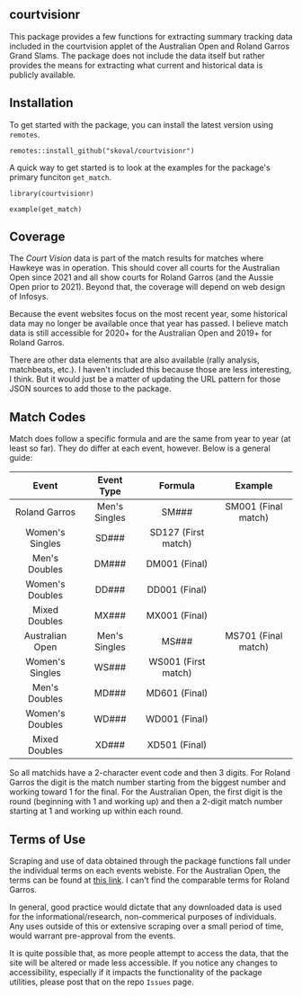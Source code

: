 ## courtvisionr

This package provides a few functions for extracting summary tracking data included in the courtvision applet of the Australian Open and Roland Garros Grand Slams. The package does not include the data itself but rather provides the means for extracting what current and historical data is publicly available. 

## Installation

To get started with the package, you can install the latest version using `remotes`. 

`
remotes::install_github("skoval/courtvisionr")
`

A quick way to get started is to look at the examples for the package's primary funciton `get_match`.

`
library(courtvisionr)
`

`
example(get_match)
`


## Coverage

The _Court Vision_ data is part of the match results for matches where Hawkeye was in operation. This should cover all courts for the Australian Open since 2021 and all show courts for Roland Garros (and the Aussie Open prior to 2021). Beyond that, the coverage will depend on web design of Infosys.

Because the event websites focus on the most recent year, some historical data may no longer be available once that year has passed. I believe match data is still accessible for 2020+ for the Australian Open and 2019+ for Roland Garros.

There are other data elements that are also available (rally analysis, matchbeats, etc.). I haven't included this because those are less interesting, I think. But it would just be a matter of updating the URL pattern for those JSON sources to add those to the package.


## Match Codes

Match does follow a specific formula and are the same from year to year (at least so far). They do differ at each event, however. Below is a general guide:


Event | Event Type | Formula | Example 
:-----:|:-----:|:-----:|:-----:
 Roland Garros |  Men's Singles | SM### | SM001 (Final match) 
 | Women's Singles | SD### | SD127 (First match)  
 | Men's Doubles | DM### | DM001 (Final) 
 | Women's Doubles | DD### | DD001 (Final) 
 | Mixed Doubles | MX### | MX001 (Final) 
 Australian Open |  Men's Singles | MS### | MS701 (Final match) 
 | Women's Singles | WS### | WS001 (First match)  
 | Men's Doubles | MD### | MD601 (Final) 
 | Women's Doubles | WD### | WD001 (Final) 
 | Mixed Doubles | XD### | XD501 (Final) 

So all matchids have a 2-character event code and then 3 digits. For Roland Garros the digit is the match number starting from the biggest number and working toward 1 for the final. For the Australian Open, the first digit is the round (beginning with 1 and working up) and then a 2-digit match number starting at 1 and working up within each round. 


## Terms of Use

Scraping and use of data obtained through the package functions fall under the individual terms on each events webiste. For the Australian Open, the terms can be found at [this link](https://www.tennis.com.au/conditions-of-use). I can't find the comparable terms for Roland Garros.

In general, good practice would dictate that any downloaded data is used for the informational/research, non-commerical purposes of individuals. Any uses outside of this or extensive scraping over a small period of time, would warrant pre-approval from the events.

It is quite possible that, as more people attempt to access the data, that the site will be altered or made less accessible. If you notice any changes to accessibility, especially if it impacts the functionality of the package utilities, please post that on the repo `Issues` page.
